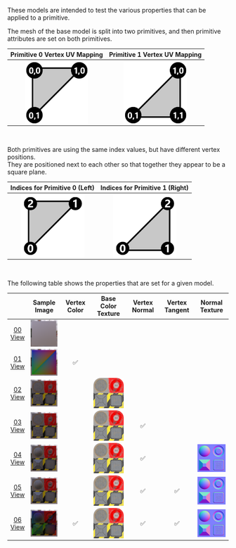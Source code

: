 These models are intended to test the various properties that can be applied to a primitive.  

The mesh of the base model is split into two primitives, and then primitive attributes are set on both primitives.  

Primitive 0 Vertex UV Mapping | Primitive 1 Vertex UV Mapping
:---: | :---:
<img src="Figures/UVSpace2.png" height="144" width="144" align="middle"> | <img src="Figures/UVSpace3.png" height="144" width="144" align="middle"> 

<br>

Both primitives are using the same index values, but have different vertex positions.  
They are positioned next to each other so that together they appear to be a square plane.

Indices for Primitive 0 (Left) | Indices for Primitive 1 (Right)
:---: | :---:
<img src="Figures/Indices_Primitive0.png" height="144" width="144" align="middle"> | <img src="Figures/Indices_Primitive1.png" height="144" width="144" align="middle">


<br>

The following table shows the properties that are set for a given model.  

|   | Sample Image | Vertex Color | Base Color Texture | Vertex Normal | Vertex Tangent | Normal Texture |
| :---: | :---: | :---: | :---: | :---: | :---: | :---: |
| [00](Mesh_Primitives_00.gltf)<br>[View](https://bghgary.github.io/glTF-Assets-Viewer/?folder=10&model=0) | [<img src="Figures/Thumbnails/Mesh_Primitives_00.png" align="middle">](Figures/SampleImages/Mesh_Primitives_00.png) |   |   |   |   |   |
| [01](Mesh_Primitives_01.gltf)<br>[View](https://bghgary.github.io/glTF-Assets-Viewer/?folder=10&model=1) | [<img src="Figures/Thumbnails/Mesh_Primitives_01.png" align="middle">](Figures/SampleImages/Mesh_Primitives_01.png) | :white_check_mark: |   |   |   |   |
| [02](Mesh_Primitives_02.gltf)<br>[View](https://bghgary.github.io/glTF-Assets-Viewer/?folder=10&model=2) | [<img src="Figures/Thumbnails/Mesh_Primitives_02.png" align="middle">](Figures/SampleImages/Mesh_Primitives_02.png) |   | [<img src="Figures/Thumbnails/BaseColor_Plane.png" align="middle">](Figures/Textures/BaseColor_Plane.png) |   |   |   |
| [03](Mesh_Primitives_03.gltf)<br>[View](https://bghgary.github.io/glTF-Assets-Viewer/?folder=10&model=3) | [<img src="Figures/Thumbnails/Mesh_Primitives_03.png" align="middle">](Figures/SampleImages/Mesh_Primitives_03.png) |   | [<img src="Figures/Thumbnails/BaseColor_Plane.png" align="middle">](Figures/Textures/BaseColor_Plane.png) | :white_check_mark: |   |   |
| [04](Mesh_Primitives_04.gltf)<br>[View](https://bghgary.github.io/glTF-Assets-Viewer/?folder=10&model=4) | [<img src="Figures/Thumbnails/Mesh_Primitives_04.png" align="middle">](Figures/SampleImages/Mesh_Primitives_04.png) |   | [<img src="Figures/Thumbnails/BaseColor_Plane.png" align="middle">](Figures/Textures/BaseColor_Plane.png) | :white_check_mark: |   | [<img src="Figures/Thumbnails/Normal_Plane.png" align="middle">](Figures/Textures/Normal_Plane.png) |
| [05](Mesh_Primitives_05.gltf)<br>[View](https://bghgary.github.io/glTF-Assets-Viewer/?folder=10&model=5) | [<img src="Figures/Thumbnails/Mesh_Primitives_05.png" align="middle">](Figures/SampleImages/Mesh_Primitives_05.png) |   | [<img src="Figures/Thumbnails/BaseColor_Plane.png" align="middle">](Figures/Textures/BaseColor_Plane.png) | :white_check_mark: | :white_check_mark: | [<img src="Figures/Thumbnails/Normal_Plane.png" align="middle">](Figures/Textures/Normal_Plane.png) |
| [06](Mesh_Primitives_06.gltf)<br>[View](https://bghgary.github.io/glTF-Assets-Viewer/?folder=10&model=6) | [<img src="Figures/Thumbnails/Mesh_Primitives_06.png" align="middle">](Figures/SampleImages/Mesh_Primitives_06.png) | :white_check_mark: | [<img src="Figures/Thumbnails/BaseColor_Plane.png" align="middle">](Figures/Textures/BaseColor_Plane.png) | :white_check_mark: | :white_check_mark: | [<img src="Figures/Thumbnails/Normal_Plane.png" align="middle">](Figures/Textures/Normal_Plane.png) |
 
